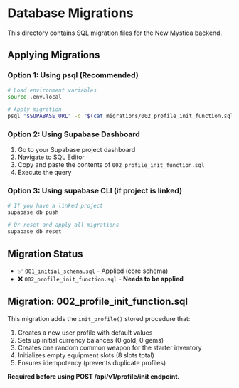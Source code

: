 # Database Migrations

This directory contains SQL migration files for the New Mystica backend.

## Applying Migrations

### Option 1: Using psql (Recommended)

```bash
# Load environment variables
source .env.local

# Apply migration
psql "$SUPABASE_URL" -c "$(cat migrations/002_profile_init_function.sql)"
```

### Option 2: Using Supabase Dashboard

1. Go to your Supabase project dashboard
2. Navigate to SQL Editor
3. Copy and paste the contents of `002_profile_init_function.sql`
4. Execute the query

### Option 3: Using supabase CLI (if project is linked)

```bash
# If you have a linked project
supabase db push

# Or reset and apply all migrations
supabase db reset
```

## Migration Status

- ✅ `001_initial_schema.sql` - Applied (core schema)
- ❌ `002_profile_init_function.sql` - **Needs to be applied**

## Migration: 002_profile_init_function.sql

This migration adds the `init_profile()` stored procedure that:

1. Creates a new user profile with default values
2. Sets up initial currency balances (0 gold, 0 gems)
3. Creates one random common weapon for the starter inventory
4. Initializes empty equipment slots (8 slots total)
5. Ensures idempotency (prevents duplicate profiles)

**Required before using POST /api/v1/profile/init endpoint.**